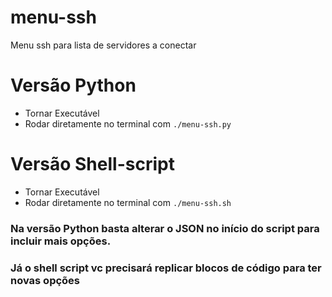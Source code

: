 # menu-ssh
Menu ssh para lista de servidores a conectar


# Versão Python
* Tornar Executável
* Rodar diretamente no terminal com `./menu-ssh.py`

# Versão Shell-script
* Tornar Executável
* Rodar diretamente no terminal com `./menu-ssh.sh`


### Na versão Python basta alterar o JSON no início do script para incluir mais opções.
### Já o shell script vc precisará replicar blocos de código para ter novas opções

